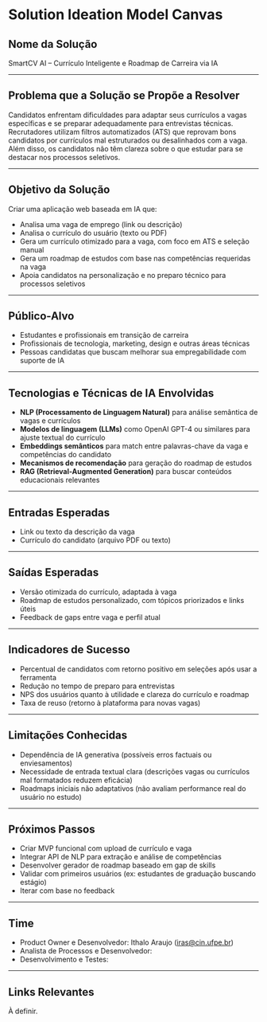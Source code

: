 # Solution Ideation Model Canvas

## Nome da Solução
SmartCV AI – Currículo Inteligente e Roadmap de Carreira via IA

---

## Problema que a Solução se Propõe a Resolver

Candidatos enfrentam dificuldades para adaptar seus currículos a vagas específicas e se preparar adequadamente para entrevistas técnicas. Recrutadores utilizam filtros automatizados (ATS) que reprovam bons candidatos por currículos mal estruturados ou desalinhados com a vaga. Além disso, os candidatos não têm clareza sobre o que estudar para se destacar nos processos seletivos.

---

## Objetivo da Solução

Criar uma aplicação web baseada em IA que:

- Analisa uma vaga de emprego (link ou descrição)
- Analisa o currículo do usuário (texto ou PDF)
- Gera um currículo otimizado para a vaga, com foco em ATS e seleção manual
- Gera um roadmap de estudos com base nas competências requeridas na vaga
- Apoia candidatos na personalização e no preparo técnico para processos seletivos

---

## Público-Alvo

- Estudantes e profissionais em transição de carreira
- Profissionais de tecnologia, marketing, design e outras áreas técnicas
- Pessoas candidatas que buscam melhorar sua empregabilidade com suporte de IA

---

## Tecnologias e Técnicas de IA Envolvidas

- **NLP (Processamento de Linguagem Natural)** para análise semântica de vagas e currículos
- **Modelos de linguagem (LLMs)** como OpenAI GPT-4 ou similares para ajuste textual do currículo
- **Embeddings semânticos** para match entre palavras-chave da vaga e competências do candidato
- **Mecanismos de recomendação** para geração do roadmap de estudos
- **RAG (Retrieval-Augmented Generation)** para buscar conteúdos educacionais relevantes

---

## Entradas Esperadas

- Link ou texto da descrição da vaga
- Currículo do candidato (arquivo PDF ou texto)

---

## Saídas Esperadas

- Versão otimizada do currículo, adaptada à vaga
- Roadmap de estudos personalizado, com tópicos priorizados e links úteis
- Feedback de gaps entre vaga e perfil atual

---

## Indicadores de Sucesso

- Percentual de candidatos com retorno positivo em seleções após usar a ferramenta
- Redução no tempo de preparo para entrevistas
- NPS dos usuários quanto à utilidade e clareza do currículo e roadmap
- Taxa de reuso (retorno à plataforma para novas vagas)

---

## Limitações Conhecidas

- Dependência de IA generativa (possíveis erros factuais ou enviesamentos)
- Necessidade de entrada textual clara (descrições vagas ou currículos mal formatados reduzem eficácia)
- Roadmaps iniciais não adaptativos (não avaliam performance real do usuário no estudo)

---

## Próximos Passos

- Criar MVP funcional com upload de currículo e vaga
- Integrar API de NLP para extração e análise de competências
- Desenvolver gerador de roadmap baseado em gap de skills
- Validar com primeiros usuários (ex: estudantes de graduação buscando estágio)
- Iterar com base no feedback

---

## Time

- Product Owner e Desenvolvedor: Ithalo Araujo (iras@cin.ufpe.br)
- Analista de Processos e Desenvolvedor:
- Desenvolvimento e Testes:

---

## Links Relevantes

À definir.